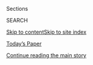 <div id="app">

<div>

<div class="NYTAppHideMasthead css-1r6wvpq e1suatyy0">

<div class="section css-ui9rw0 e1suatyy2">

<div class="css-eph4ug er09x8g0">

<div class="css-6n7j50">

</div>

<span class="css-1dv1kvn">Sections</span>

<div class="css-10488qs">

<span class="css-1dv1kvn">SEARCH</span>

</div>

[Skip to content](#site-content)[Skip to site
index](#site-index)

</div>

<div class="css-10698na e1huz5gh0">

</div>

</div>

<div id="masthead-bar-one" class="section hasLinks css-15hmgas e1csuq9d3">

<div class="css-uqyvli e1csuq9d0">

</div>

<div class="css-1uqjmks e1csuq9d1">

</div>

<div class="css-9e9ivx">

[](https://myaccount.nytimes.com/auth/login?response_type=cookie&client_id=vi)

</div>

<div class="css-1bvtpon e1csuq9d2">

[Today’s Paper](https://www.nytimes.com/section/todayspaper)

</div>

</div>

</div>

</div>

<div data-aria-hidden="false">

<div id="site-content" data-role="main">

<div id="top-wrapper" class="css-15p45cc eaca97t0" type="top">

<div id="top-slug" class="css-19x0jxb eaca97t1" hidden="">

Advertisement

</div>

[Continue reading the main
story](#after-top)

<div class="ad top-wrapper" style="text-align:center;height:100%;display:block;min-height:90px">

<div id="top" class="place-ad" data-position="top" data-size-key="top">

</div>

</div>

<div id="after-top">

</div>

</div>

<div id="byline" class="section css-15h4p1b e9abtgs0">

<div class="css-1j21atc e1svk9qx1">

<div class="css-nfcc9b e1svk9qx3">

<div class="css-vl9dhg e1svk9qx5">

<div class="css-1nrhkj6 e1svk9qx6">

# Michael LaForgia

</div>

## <span></span>

Michael LaForgia is a reporter on the investigations desk. He joined The
New York Times in 2017 after working as an investigative reporter and
editor for The Tampa Bay Times. Before that, he covered crime for The
Palm Beach Post. He has twice won the Pulitzer Prize for local
reporting, in 2014 for exposing problems in a Florida homeless program
and in 2016 for a series on one Florida county’s neglect of schools in
black neighborhoods.

</div>

</div>

</div>

<div>

<div id="mid1-wrapper" class="css-1mn4oms eaca97t0" type="rank">

<div id="mid1-slug" class="css-1tag3rd eaca97t1">

Advertisement

</div>

[Continue reading the main
story](#after-mid1)

<div id="mid1" class="ad mid1-wrapper" style="text-align:center;height:100%;display:block">

</div>

<div id="after-mid1">

</div>

</div>

</div>

<div class="css-185go5a e1o5byef0">

<div class="css-15cbhtu">

  - [Latest](#stream-panel)
  - <span class="css-6n7j50">Search</span>
    <div class="control">
    <div class="label-container css-1dv1kvn">
    Search
    </div>
    <div class="css-wm4t3d">
    **<span id="clear-search-input" class="css-1dv1kvn">Clear this text
    input</span>
    </div>
    </div>
    <span class="css-1iovbfw"></span>

<div id="stream-panel" class="section css-8msx5b e1jz0cab1">

<div class="css-13mho3u">

1.  
    
    <div class="css-1cp3ece">
    
    <div class="css-1l4spti">
    
    [](/2020/07/13/us/trump-gun-silencer-exports.html)
    
    <div class="css-79elbk">
    
    ![](https://static01.nyt.com/images/2020/07/12/multimedia/12trump-scilencers/merlin_156822702_5206652b-247b-47c1-887d-5b1e10f49b30-thumbWide.jpg?quality=75&auto=webp&disable=upscale)
    
    </div>
    
    ## Inside the White House, a Gun Industry Lobbyist Delivers for His Former Patrons
    
    The Trump administration lifted a ban on sales of silencers to
    private overseas buyers that was intended to protect U.S. troops
    from ambushes. The change was championed by a lawyer for the
    president who had worked for a firearms trade group.
    
    <div class="css-1nqbnmb ea5icrr0">
    
    By <span class="css-1n7hynb">Michael LaForgia <span>and</span>
    Kenneth P.
    Vogel</span>
    
    </div>
    
    </div>
    
    <div class="css-1lc2l26 e1xfvim33">
    
    </div>
    
    </div>

2.  
    
    <div class="css-1cp3ece">
    
    <div class="css-1l4spti">
    
    [](/2020/07/06/us/politics/trump-lobbyists-swamp-campaign.html)
    
    <div class="css-79elbk">
    
    ![](https://static01.nyt.com/images/2020/06/30/us/politics/05dc-lobby1/00dc-lobby1-thumbWide.jpg?quality=75&auto=webp&disable=upscale)
    
    </div>
    
    ## Trump Vowed to ‘Drain the Swamp,’ but Lobbyists Are Helping Run His Campaign
    
    Lobbyists like David Urban, whose connections start at the very top,
    are thriving as they help the president’s re-election effort while
    aiding corporate clients.
    
    <div class="css-1nqbnmb ea5icrr0">
    
    By <span class="css-1n7hynb">Kenneth P. Vogel, Michael LaForgia
    <span>and</span> Hailey
    Fuchs</span>
    
    </div>
    
    </div>
    
    <div class="css-1lc2l26 e1xfvim33">
    
    </div>
    
    </div>

3.  
    
    <div class="css-1cp3ece">
    
    <div class="css-1l4spti">
    
    [](/interactive/2020/06/28/us/i-cant-breathe-police-arrest.html)
    
    <div class="css-79elbk">
    
    ![](https://static01.nyt.com/images/2020/06/28/us/icantbreathe-promo/icantbreathe-promo-thumbWide.jpg?quality=75&auto=webp&disable=upscale)
    
    </div>
    
    ## Three Words. 70 Cases. The Tragic History of ‘I Can’t Breathe.’
    
    The deaths of Eric Garner in New York and George Floyd in Minnesota
    created national outrage over the use of deadly police restraints.
    There were many others you didn’t hear about.
    
    <div class="css-1nqbnmb ea5icrr0">
    
    By <span class="css-1n7hynb">Mike Baker, Jennifer Valentino-DeVries,
    Manny Fernandez <span>and</span> Michael
    LaForgia</span>
    
    </div>
    
    </div>
    
    <div class="css-1lc2l26 e1xfvim33">
    
    </div>
    
    </div>

4.  
    
    <div class="css-1cp3ece">
    
    <div class="css-1l4spti">
    
    [](/2020/06/25/us/politics/trump-congress-arms-sales.html)
    
    <div class="css-79elbk">
    
    ![](https://static01.nyt.com/images/2020/06/25/us/politics/25dc-weapons/25dc-weapons-thumbWide.jpg?quality=75&auto=webp&disable=upscale)
    
    </div>
    
    ## Trump Administration May End Congressional Review of Foreign Arms Sales
    
    Mike Pompeo and other aides to President Trump are discussing ending
    a bipartisan review process because lawmakers have held up sales to
    Saudi Arabia over civilian casualties in Yemen.
    
    <div class="css-1nqbnmb ea5icrr0">
    
    By <span class="css-1n7hynb">Michael LaForgia, Edward Wong
    <span>and</span> Eric
    Schmitt</span>
    
    </div>
    
    </div>
    
    <div class="css-1lc2l26 e1xfvim33">
    
    </div>
    
    </div>

5.  
    
    <div class="css-1cp3ece">
    
    <div class="css-1l4spti">
    
    [](/2020/06/21/us/politics/saudi-gunman-vetting.html)
    
    <div class="css-79elbk">
    
    ![](https://static01.nyt.com/images/2020/06/15/us/politics/00dc-saudi-gunman1/merlin_166056072_6f879204-3e70-44a2-94f1-a9ed734f620f-thumbWide.jpg?quality=75&auto=webp&disable=upscale)
    
    </div>
    
    ## The Lapses That Let a Saudi Extremist Shoot Up a U.S. Navy Base
    
    The gunman who killed three in Florida was not directed by Al Qaeda,
    nor inspired solely by online ideology. He was a new kind of
    terrorist, harder to spot: an extremely enterprising freelancer.
    
    <div class="css-1nqbnmb ea5icrr0">
    
    By <span class="css-1n7hynb">Michael LaForgia <span>and</span> Eric
    Schmitt</span>
    
    </div>
    
    </div>
    
    <div class="css-1lc2l26 e1xfvim33">
    
    </div>
    
    </div>

6.  
    
    <div class="css-1cp3ece">
    
    <div class="css-1l4spti">
    
    [](/2020/06/10/us/politics/pompeo-inspector-general-saudi-arms.html)
    
    <div class="css-79elbk">
    
    ![](https://static01.nyt.com/images/2020/06/10/us/politics/10dc-pompeo1/10dc-pompeo1-thumbWide.jpg?quality=75&auto=webp&disable=upscale)
    
    </div>
    
    ## Pompeo Aide Who Pushed Saudi Arms Sale Said to Have Pressured Inspector General
    
    Congress is looking into whether Secretary of State Mike Pompeo
    asked President Trump to fire Steve Linick, the department’s
    inspector general, to retaliate for investigations.
    
    <div class="css-1nqbnmb ea5icrr0">
    
    By <span class="css-1n7hynb">Edward Wong, Michael LaForgia
    <span>and</span> Lara
    Jakes</span>
    
    </div>
    
    </div>
    
    <div class="css-1lc2l26 e1xfvim33">
    
    </div>
    
    </div>

7.  
    
    <div class="css-1cp3ece">
    
    <div class="css-1l4spti">
    
    [](/2020/05/16/us/arms-deals-yemen.html)
    
    <div class="css-79elbk">
    
    ![](https://static01.nyt.com/images/2020/05/16/us/politics/16yemenarms-takeaways/merlin_135761367_02ec58b2-52fd-4332-84ec-3d617097f989-thumbWide.jpg?quality=75&auto=webp&disable=upscale)
    
    </div>
    
    ## 5 Takeaways on U.S. Involvement in the World’s Worst Humanitarian Crisis
    
    Thousands of civilians have died in Yemen, and American-made bombs
    sold to the Saudis have played a key role as the White House has
    sought to boost the arms industry.
    
    <div class="css-1nqbnmb ea5icrr0">
    
    By <span class="css-1n7hynb">Michael LaForgia <span>and</span> Walt
    Bogdanich</span>
    
    </div>
    
    </div>
    
    <div class="css-1lc2l26 e1xfvim33">
    
    </div>
    
    </div>

8.  
    
    <div class="css-1cp3ece">
    
    <div class="css-1l4spti">
    
    [](/2020/05/16/us/arms-deals-raytheon-yemen.html)
    
    <div class="css-79elbk">
    
    ![](https://static01.nyt.com/images/2020/05/17/multimedia/16yemenarms-print/merlin_172289529_be24c98e-b907-41e3-b70b-84f76d2a5824-thumbWide.jpg?quality=75&auto=webp&disable=upscale)
    
    </div>
    
    ## Why Bombs Made in America Have Been Killing Civilians in Yemen
    
    President Trump sees arms deals as jobs generators for firms like
    Raytheon, which has made billions in sales to the Saudi coalition.
    The Obama administration initially backed the Saudis too, but later
    regretted it as thousands died.
    
    <div class="css-1nqbnmb ea5icrr0">
    
    By <span class="css-1n7hynb">Michael LaForgia <span>and</span> Walt
    Bogdanich</span>
    
    </div>
    
    </div>
    
    <div class="css-1lc2l26 e1xfvim33">
    
    </div>
    
    </div>

9.  
    
    <div class="css-1cp3ece">
    
    <div class="css-1l4spti">
    
    [](/2020/03/27/world/middleeast/yemen-health-care-aid-coronavirus.html)
    
    <div class="css-79elbk">
    
    ![](https://static01.nyt.com/images/2020/03/27/multimedia/27virus-yemenaid-1/merlin_170876586_ff97f992-8695-46d1-bc1f-3367514e2547-thumbWide.jpg?quality=75&auto=webp&disable=upscale)
    
    </div>
    
    ## U.S. Cuts Health Care Aid to Yemen Despite Worries About Coronavirus
    
    The Trump administration cited interference by Houthi rebels. But
    humanitarian groups and some Democrats asked for a delay because of
    the pandemic.
    
    <div class="css-1nqbnmb ea5icrr0">
    
    By <span class="css-1n7hynb">Michael
    LaForgia</span>
    
    </div>
    
    </div>
    
    <div class="css-1lc2l26 e1xfvim33">
    
    </div>
    
    </div>

10. 
    
    <div class="css-1cp3ece">
    
    <div class="css-1l4spti">
    
    [](/2019/06/07/us/saudi-arabia-arms-sales-raytheon.html)
    
    <div class="css-79elbk">
    
    ![](https://static01.nyt.com/images/2019/06/07/multimedia/07armssales-02/merlin_135761967_320f3fc4-24ce-4016-98e6-665dbd86eb58-thumbWide.jpg?quality=75&auto=webp&disable=upscale)
    
    </div>
    
    ## Trump Allows High-Tech U.S. Bomb Parts to Be Built in Saudi Arabia
    
    Tucked into the administration’s emergency order to sell arms to
    Saudi Arabia is approval for Raytheon to build key components of
    precision-guided bombs with Saudi partners.
    
    <div class="css-1nqbnmb ea5icrr0">
    
    By <span class="css-1n7hynb">Michael LaForgia <span>and</span> Walt
    Bogdanich</span>
    
    </div>
    
    </div>
    
    <div class="css-1lc2l26 e1xfvim33">
    
    </div>
    
    </div>

<div class="css-13mho3u">

<div class="css-1t62hi8">

<div class="css-1stvaey">

Show
More

<div>

<div style="border:0;clip:rect(0 0 0 0);height:1px;margin:-1px;overflow:hidden;white-space:nowrap;padding:0;width:1px;position:absolute" data-role="log" data-aria-live="assertive">

</div>

<div style="border:0;clip:rect(0 0 0 0);height:1px;margin:-1px;overflow:hidden;white-space:nowrap;padding:0;width:1px;position:absolute" data-role="log" data-aria-live="assertive">

</div>

<div style="border:0;clip:rect(0 0 0 0);height:1px;margin:-1px;overflow:hidden;white-space:nowrap;padding:0;width:1px;position:absolute" data-role="log" data-aria-live="polite">

</div>

<div style="border:0;clip:rect(0 0 0 0);height:1px;margin:-1px;overflow:hidden;white-space:nowrap;padding:0;width:1px;position:absolute" data-role="log" data-aria-live="polite">

</div>

</div>

</div>

</div>

</div>

</div>

<div class="css-g6hk37 supplemental">

<div id="mid2-wrapper" class="css-10wkyv7 eaca97t0" type="lede">

<div id="mid2-slug" class="css-1tag3rd eaca97t1">

Advertisement

</div>

[Continue reading the main
story](#after-mid2)

<div id="mid2" class="ad mid2-wrapper" style="text-align:center;height:100%;display:block;min-height:250px">

</div>

<div id="after-mid2">

</div>

</div>

## Follow Elsewhere

<div class="module-body">

  - [**<span data-aria-hidden="true">laforgia\_</span><span class="css-1dv1kvn">twitter
    page for laforgia\_</span>](https://twitter.com/laforgia_)

</div>

## Feedback? Questions?

<div class="css-hftqp3">

Include your name, the article headline, and your message.

</div>

Email Author

</div>

</div>

</div>

</div>

</div>

</div>

## Site Index

<div>

</div>

## Site Information Navigation

  - [© <span>2020</span> <span>The New York Times
    Company</span>](https://help.nytimes.com/hc/en-us/articles/115014792127-Copyright-notice)

<!-- end list -->

  - [NYTCo](https://www.nytco.com/)
  - [Contact
    Us](https://help.nytimes.com/hc/en-us/articles/115015385887-Contact-Us)
  - [Work with us](https://www.nytco.com/careers/)
  - [Advertise](https://nytmediakit.com/)
  - [T Brand Studio](http://www.tbrandstudio.com/)
  - [Your Ad
    Choices](https://www.nytimes.com/privacy/cookie-policy#how-do-i-manage-trackers)
  - [Privacy](https://www.nytimes.com/privacy)
  - [Terms of
    Service](https://help.nytimes.com/hc/en-us/articles/115014893428-Terms-of-service)
  - [Terms of
    Sale](https://help.nytimes.com/hc/en-us/articles/115014893968-Terms-of-sale)
  - [Site
    Map](https://spiderbites.nytimes.com)
  - [Help](https://help.nytimes.com/hc/en-us)
  - [Subscriptions](https://www.nytimes.com/subscription?campaignId=37WXW)

</div>

</div>
